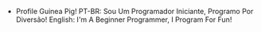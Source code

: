 - Profile Guinea Pig!
PT-BR: Sou Um Programador Iniciante, Programo Por Diversão!
English: I'm A Beginner Programmer, I Program For Fun!
